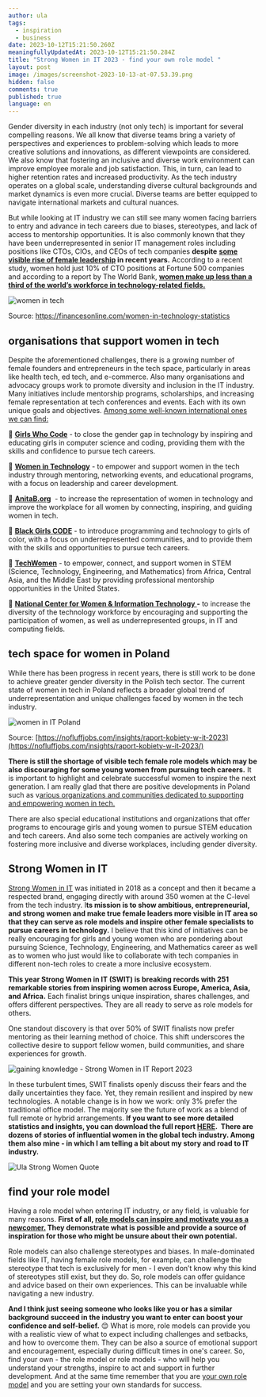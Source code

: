 ```yaml
---
author: ula
tags:
  - inspiration
  - business
date: 2023-10-12T15:21:50.260Z
meaningfullyUpdatedAt: 2023-10-12T15:21:50.284Z
title: "Strong Women in IT 2023 - find your own role model "
layout: post
image: /images/screenshot-2023-10-13-at-07.53.39.png
hidden: false
comments: true
published: true
language: en
---
```

Gender diversity in each industry (not only tech) is important for several compelling reasons. We all know that diverse teams bring a variety of perspectives and experiences to problem-solving which leads to more creative solutions and innovations, as different viewpoints are considered. We also know that fostering an inclusive and diverse work environment can improve employee morale and job satisfaction. This, in turn, can lead to higher retention rates and increased productivity. As the tech industry operates on a global scale, understanding diverse cultural backgrounds and market dynamics is even more crucial. Diverse teams are better equipped to navigate international markets and cultural nuances.

But while looking at IT industry we can still see many women facing barriers to entry and advance in tech careers due to biases, stereotypes, and lack of access to mentorship opportunities. It is also commonly known that they have been underrepresented in senior IT management roles including positions like CTOs, CIOs, and CEOs of tech companies **despite** **[some visible rise of female leadership](https://oatuu.org/the-rising-trend-of-women-ctos-shaking-up-the-industry/) in recent years.** According to a recent study, women hold just 10% of CTO positions at Fortune 500 companies and according to a report by The World Bank, **[women make up less than a third of the world’s workforce in technology-related fields.](https://www.womentech.net/women-technology-statistics)**

<div class="image"><img src="/images/women-in-tech-force-.png" alt="women in tech " title="undefined"  /> </div>

Source: https://financesonline.com/women-in-technology-statistics

## **organisations that support women in tech** 

Despite the aforementioned challenges, there is a growing number of female founders and entrepreneurs in the tech space, particularly in areas like health tech, ed tech, and e-commerce. Also many organisations and advocacy groups work to promote diversity and inclusion in the IT industry. Many initiatives include mentorship programs, scholarships, and increasing female representation at tech conferences and events. Each with its own unique goals and objectives. [Among some well-known international ones we can find:](https://www.cio.com/article/215709/16-organizations-for-women-in-tech.html) 

💃 **[Girls Who Code](https://girlswhocode.com/)** - to close the gender gap in technology by inspiring and educating girls in computer science and coding, providing them with the skills and confidence to pursue tech careers.

💃 **[Women in Technology](https://women-in-tech.org/)** - to empower and support women in the tech industry through mentoring, networking events, and educational programs, with a focus on leadership and career development.

💃 **[AnitaB.org](https://anitab.org/)**  - to increase the representation of women in technology and improve the workplace for all women by connecting, inspiring, and guiding women in tech.

💃 **[Black Girls CODE](https://wearebgc.org/)** - to introduce programming and technology to girls of color, with a focus on underrepresented communities, and to provide them with the skills and opportunities to pursue tech careers.

💃 **[TechWomen](https://www.techwomen.org/)** - to empower, connect, and support women in STEM (Science, Technology, Engineering, and Mathematics) from Africa, Central Asia, and the Middle East by providing professional mentorship opportunities in the United States.

💃 **[National Center for Women & Information Technology ](https://ncwit.org/)-** to increase the diversity of the technology workforce by encouraging and supporting the participation of women, as well as underrepresented groups, in IT and computing fields.

## **tech space for women in Poland** 

While there has been progress in recent years, there is still work to be done to achieve greater gender diversity in the Polish tech sector. The current state of women in tech in Poland reflects a broader global trend of underrepresentation and unique challenges faced by women in the tech industry. 

<div class="image"><img src="/images/women-tech-poland.png" alt="women in IT Poland " title="undefined"  /> </div>

Source: [https://nofluffjobs.com/insights/raport-kobiety-w-it-2023](https://nofluffjobs.com/insights/raport-kobiety-w-it-2023/)

**There is still the shortage of visible tech female role models which may be also discouraging for some young women from pursuing tech careers.** It is important to highlight and celebrate successful women to inspire the next generation. I am really glad that there are positive developments in Poland such as v[arious organizations and communities dedicated to supporting and empowering women in tech.](https://brightinventions.pl/blog/polish-organizations-that-support-women-in-tech/)

There are also special educational institutions and organizations that offer programs to encourage girls and young women to pursue STEM education and tech careers. And also some tech companies are actively working on fostering more inclusive and diverse workplaces, including gender diversity.

## **Strong Women in IT**

[Strong Women in IT](https://strongwomeninit.com/) was initiated in 2018 as a concept and then it became a respected brand, engaging directly with around 350 women at the C-level from the tech industry. I**ts mission is to show ambitious, entrepreneurial, and strong women and make true female leaders more visible in IT area so that they can serve as role models and inspire other female specialists to pursue careers in technology.** I believe that this kind of initiatives can be really encouraging for girls and young women who are pondering about pursuing Science, Technology, Engineering, and Mathematics career as well as to women who just would like to collaborate with tech companies in different non-tech roles to create a more inclusive ecosystem.

**This year Strong Women in IT (SWIT) is breaking records with 251 remarkable stories from inspiring women across Europe, America, Asia, and Africa.** Each finalist brings unique inspiration, shares challenges, and offers different perspectives. They are all ready to serve as role models for others.

One standout discovery is that over 50% of SWIT finalists now prefer mentoring as their learning method of choice. This shift underscores the collective desire to support fellow women, build communities, and share experiences for growth.

<div class="image"><img src="/images/gaining-tech-knowledge-.png" alt="gaining knowledge - Strong Women in IT Report 2023" title="undefined"  /> </div>

In these turbulent times, SWIT finalists openly discuss their fears and the daily uncertainties they face. Yet, they remain resilient and inspired by new technologies. A notable change is in how we work: only 3% prefer the traditional office model. The majority see the future of work as a blend of full remote or hybrid arrangements. **If you want to see more detailed statistics and insights, you can download the full report [HERE](https://strongwomeninit.com/en/download/).  There are dozens of stories of influential women in the global tech industry. Among them also mine - in which I am telling a bit about my story and road to IT industry.** 

<div class="image"><img src="/images/ula-strong-women.png" alt="Ula Strong Women Quote" title="undefined"  /> </div>

## **find your role model** 

Having a role model when entering IT industry, or any field, is valuable for many reasons. **First of all, [role models can inspire and motivate you as a newcomer.](https://www.womenintech.co.uk/the-importance-of-role-models-for-women-in-tech) They demonstrate what is possible and provide a source of inspiration for those who might be unsure about their own potential.**

Role models can also challenge stereotypes and biases. In male-dominated fields like IT, having female role models, for example, can challenge the stereotype that tech is exclusively for men - I even don’t know why this kind of stereotypes still exist, but they do. So, role models can offer guidance and advice based on their own experiences. This can be invaluable while navigating a new industry. 

**And I think just seeing someone who looks like you or has a similar background succeed in the industry you want to enter can boost your confidence and self-belief.** 😊 What is more, role models can provide you with a realistic view of what to expect including challenges and setbacks, and how to overcome them. They can be also a source of emotional support and encouragement, especially during difficult times in one's career. So, find your own - the role model or role models - who will help you understand your strengths, inspire to act and support in further development. And at the same time remember that you are [your own role model](https://www.educative.io/blog/being-your-own-role-model-woman-tech) and you are setting your own standards for success.